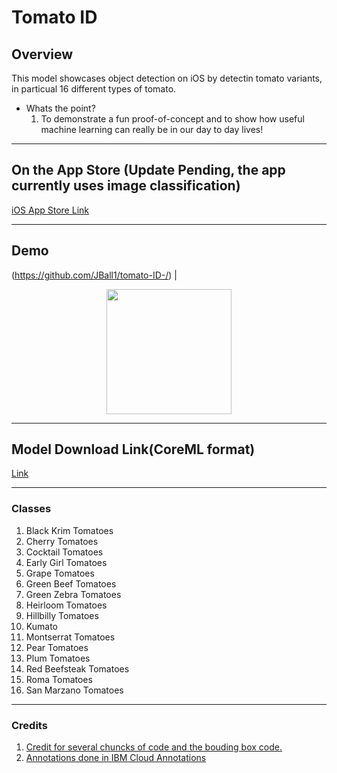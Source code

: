 # Tomato ID

## Overview
 This model showcases object detection on iOS by detectin tomato variants, in particual 16 different types of tomato.

- Whats the point?
  1. To demonstrate a fun proof-of-concept and to show how useful machine learning can really be in our day to day lives!

---
## On the App Store (Update Pending, the app currently uses image classification)

[iOS App Store Link](https://apps.apple.com/us/app/tomato-id/id1525471410)

---
## Demo
(https://github.com/JBall1/tomato-ID-/) | <p align="center"><img src="Resources/ezgif-4-ccfc1cd68cb1.gif" width="200"/></p>


---
## Model Download Link(CoreML format)

[Link](https://drive.google.com/file/d/1HzF-cpwqFJojCEwEDs8gdE7VWbrRGgKK/view?usp=sharing)


---

### Classes 
1. Black Krim Tomatoes
2. Cherry Tomatoes
3. Cocktail Tomatoes
4. Early Girl Tomatoes 
5. Grape Tomatoes
6. Green Beef Tomatoes
7. Green Zebra Tomatoes
8. Heirloom Tomatoes
9. Hillbilly Tomatoes
10. Kumato 
11. Montserrat Tomatoes
12. Pear Tomatoes
13. Plum Tomatoes
14. Red Beefsteak Tomatoes
15. Roma Tomatoes
16. San Marzano Tomatoes

---

### Credits
1. [Credit for several chuncks of code and the bouding box code.](https://github.com/motlabs/iOS-Proejcts-with-ML-Models)
2. [Annotations done in IBM Cloud Annotations](https://cloud.annotations.ai)
